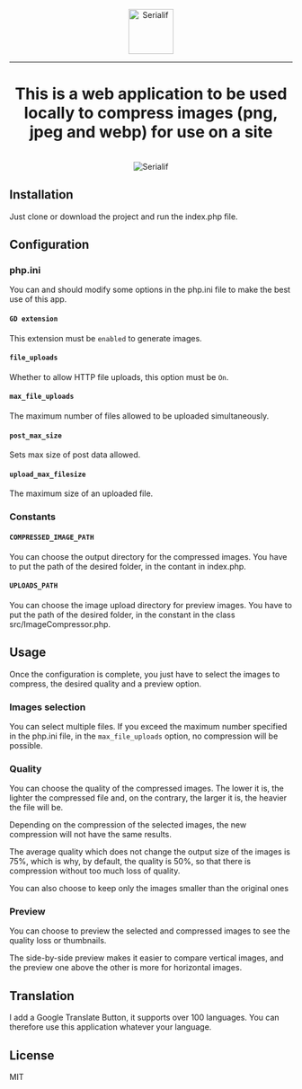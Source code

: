<div align="center">
    <p align="center"><a href="https://serialif.com"><img width="80" height="80" src="https://serialif.com/images/serialif-white.png" alt="Serialif"></a>
<hr>
</div>

<h1 align="center">This is a web application to be used locally to compress images (png, jpeg and webp) for use on a site</h1>
<br>
<div align="center">
    <img src="https://serialif.com/images/compress.jpg" alt="Serialif">
</div>

## Installation
Just clone or download the project and run the index.php file.

## Configuration

### php.ini
You can and should modify some options in the php.ini file to make the best use of this app.
#### `GD extension`
This extension must be `enabled` to generate images.
#### `file_uploads`
Whether to allow HTTP file uploads, this option must be `On`.
#### `max_file_uploads`
The maximum number of files allowed to be uploaded simultaneously.
#### `post_max_size`
Sets max size of post data allowed.
#### `upload_max_filesize`
The maximum size of an uploaded file.

### Constants
#### `COMPRESSED_IMAGE_PATH`
You can choose the output directory for the compressed images. You have to put the path of the desired folder, in the contant in index.php.
#### `UPLOADS_PATH`
You can choose the image upload directory for preview images. You have to put the path of the desired folder, in the constant in the class src/ImageCompressor.php.


## Usage
Once the configuration is complete, you just have to select the images to compress, the desired quality and a preview option.

### Images selection
You can select multiple files. If you exceed the maximum number specified in the php.ini file, in the `max_file_uploads` option, no compression will be possible.
### Quality
You can choose the quality of the compressed images. The lower it is, the lighter the compressed file and, on the contrary, the larger it is, the heavier the file will be.

Depending on the compression of the selected images, the new compression will not have the same results.

The average quality which does not change the output size of the images is 75%, which is why, by default, the quality is 50%, so that there is compression without too much loss of quality.

You can also choose to keep only the images smaller than the original ones
### Preview
You can choose to preview the selected and compressed images to see the quality loss or thumbnails.

The side-by-side preview makes it easier to compare vertical images, and the preview one above the other is more for horizontal images.

## Translation
I add a Google Translate Button, it supports over 100 languages. You can therefore use this application whatever your language.

## License
MIT